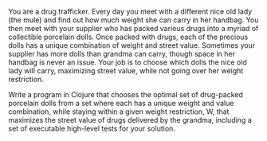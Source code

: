 You are a drug trafficker. Every day you meet with a different nice old lady (the mule) and find out how much weight she can carry in her handbag. You then meet with your supplier who has packed various drugs into a myriad of collectible porcelain dolls. Once packed with drugs, each of the precious dolls has a unique combination of weight and street value. Sometimes your supplier has more dolls than grandma can carry, though space in her handbag is never an issue. Your job is to choose which dolls the nice old lady will carry, maximizing street value, while not going over her weight restriction.

Write a program in Clojure that chooses the optimal set of drug-packed porcelain dolls from a set where each has a unique weight and value combination, while staying within a given weight restriction, W, that maximizes the street value of drugs delivered by the grandma, including a set of executable high-level tests for your solution.

